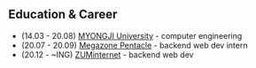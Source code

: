 ## Education & Career 
- (14.03 - 20.08) [MYONGJI University](https://www.mju.ac.kr/sites/mjukr/intro/intro.html) - computer engineering
- (20.07 - 20.09) [Megazone Pentacle](https://www.pentacle.co.kr/#MAIN) - backend web dev intern
- (20.12 -  ~ING) [ZUMinternet](https://zum.com/) - backend web dev
